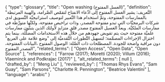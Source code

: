 {
    "type": "glossary",
    "title": "Open washing (الغسل المفتوح)",
    "definition": "التَّعريف: يشير الغسل المفتوح إلى ادِّعاء الانفتاح لتقمّص الصَّرامة، والهيبة المرتبطة بالممارسات المفتوحة، وتمَّ استخدام هذا التَّعبير لتوصيف استراتيجيَّة التَّسويق لدى شركات البرمجيَّات التي تبدو مفتوحة المصدر، وذات تراخيص مفتوحة، ولكنَّها متورِّطة في ممارسات الملكيَّة.  ويعدُّ الغسيل المفتوح مصدر قلقٍ متزايدٍ لأولئك الذين يتبنَّون ممارسات علميَّة مفتوحة حيث يتم تقويض جهودهم من خلال هذه الاستخدامات المضلِّلة، بينما يتم اختزال الإجراءات المصمَّمة؛ لتسهيل التَّطورات التَّقدميَّة إلى \"وضع علامة على المربع\" دون مراقبة واضحة للجودة.  المصطلحات ذات الصِّلة: الوصول المفتوح ،البيانات المفتوحة، المصدر المفتوح",
    "related_terms": [
        "Open Access",
        "Open Data",
        "Open Source"
    ],
    "references": [
        "Farrow (2017); Moretti (2020); Villum (2016); Vlaeminck and Podkrajac (2017)"
    ],
    "alt_related_terms": [
        null
    ],
    "drafted_by": [
        "Meng Liu"
    ],
    "reviewed_by": [
        "Thomas Rhys Evans",
        "Sam Guay",
        "Sam Parsons",
        "Charlotte R. Pennington",
        "Beatrice Valentini"
    ],
    "language": "arabic"
}